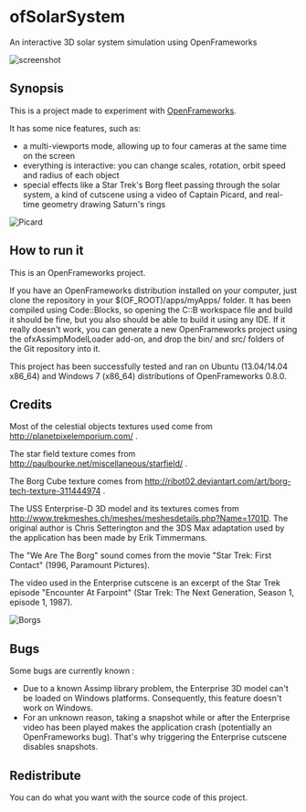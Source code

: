 ofSolarSystem
=============

An interactive 3D solar system simulation using OpenFrameworks

![screenshot](https://github.com/Scylardor/ofSolarSystem/blob/master/bin/data/screen1.jpg?raw=true "Main screenshot")


Synopsis
--------

This is a project made to experiment with [OpenFrameworks](http://openframeworks.cc).

It has some nice features, such as:
  * a multi-viewports mode, allowing up to four cameras at the same time on the screen
  * everything is interactive: you can change scales, rotation, orbit speed and radius of each object
  * special effects like a Star Trek's Borg fleet passing through the solar system, a kind of cutscene using a video of Captain Picard, and real-time geometry drawing Saturn's rings

![Picard](https://github.com/Scylardor/ofSolarSystem/blob/master/bin/data/screen2.png?raw=true "Picard screenshot")

How to run it
-------------

This is an OpenFrameworks project.

If you have an OpenFrameworks distribution installed on your computer, just clone the repository in your $(OF_ROOT)/apps/myApps/ folder. It has been compiled using Code::Blocks, so opening the C::B workspace file and build it should be fine, but you also should be able to build it using any IDE. If it really doesn't work, you can generate a new OpenFrameworks project using the ofxAssimpModelLoader add-on, and drop the bin/ and src/ folders of the Git repository into it.

This project has been successfully tested and ran on Ubuntu (13.04/14.04 x86_64) and Windows 7 (x86_64) distributions of OpenFrameworks 0.8.0.

Credits
-------

Most of the celestial objects textures used come from http://planetpixelemporium.com/ .

The star field texture comes from http://paulbourke.net/miscellaneous/starfield/ .

The Borg Cube texture comes from http://ribot02.deviantart.com/art/borg-tech-texture-311444974 .

The USS Enterprise-D 3D model and its textures comes from http://www.trekmeshes.ch/meshes/meshesdetails.php?Name=1701D. The original author is Chris Setterington and the 3DS Max adaptation used by the application has been made by Erik Timmermans.

The "We Are The Borg" sound comes from the movie "Star Trek: First Contact" (1996, Paramount Pictures).

The video used in the Enterprise cutscene is an excerpt of the Star Trek episode "Encounter At Farpoint" (Star Trek: The Next Generation, Season 1, episode 1, 1987).

![Borgs](https://github.com/Scylardor/ofSolarSystem/blob/master/bin/data/borgs.jpg?raw=true "Borgs screenshot")

Bugs
----

Some bugs are currently known :
  * Due to a known Assimp library problem, the Enterprise 3D model can't be loaded on Windows platforms. Consequently, this feature doesn't work on Windows.
  * For an unknown reason, taking a snapshot while or after the Enterprise video has been played makes the application crash (potentially an OpenFrameworks bug). That's why triggering the Enterprise cutscene disables snapshots.


Redistribute
------------

You can do what you want with the source code of this project.

